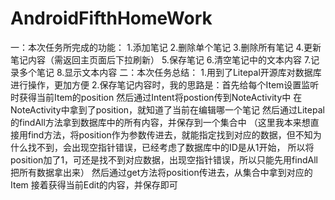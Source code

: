 # AndroidFifthHomeWork
一：本次任务所完成的功能：
    1.添加笔记
    2.删除单个笔记
    3.删除所有笔记
    4.更新笔记内容（需返回主页面后下拉刷新）
    5.保存笔记
    6.清空笔记中的文本内容
    7.记录多个笔记
    8.显示文本内容
二：本次任务总结：
    1.用到了Litepal开源库对数据库进行操作，更加方便
    2.保存笔记内容时，我的思路是：首先给每个Item设置监听时获得当前Item的position
                                然后通过Intent将postion传到NoteActivity中
                                在NoteActivity中拿到了position，就知道了当前在编辑哪一个笔记
                                然后通过Litepal的findAll方法拿到数据库中的所有内容，并保存到一个集合中
                                （这里我本来想直接用find方法，将position作为参数传进去，就能指定找到对应的数据，但不知为什么找不到，会出现空指针错误，已经考虑了数据库中的ID是从1开始，
                                  所以将position加了1，可还是找不到对应数据，出现空指针错误，所以只能先用findAll把所有数据拿出来）
                                 然后通过get方法将position传进去，从集合中拿到对应的Item
                                 接着获得当前Edit的内容，并保存即可
